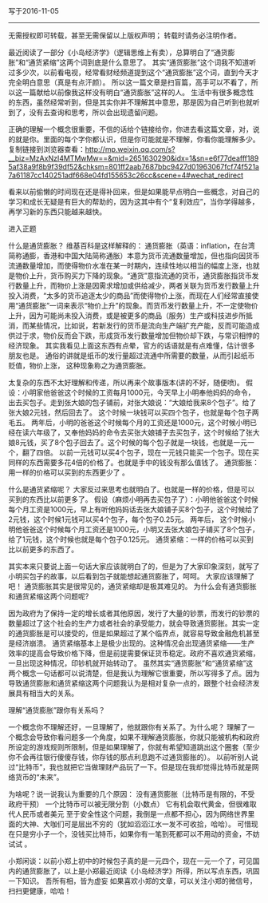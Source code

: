 写于2016-11-05

----
无需授权即可转载，甚至无需保留以上版权声明；
转载时请务必注明作者。

最近阅读了一部分《小岛经济学》（逻辑思维上有卖），总算明白了“通货膨胀”和“通货紧缩”这两个词到底是什么意思了。
其实“通货膨胀”这个词我不知道听过多少次，以前看电视，经常看财经频道提到这个“通货膨胀”这个词，直到今天才完全明白意思（真是有点汗颜）。
所以这一篇文章是扫盲篇，高手可以不看了，所以这一篇献给以前像我这样没有明白“通货膨胀”这样的人。
生活中有很多概念性的东西，虽然经常听到，但是其实你并不理解其中意思，那是因为自己听到也就听到了，没有去查询和思考，所以会出现遗留问题。

正确的理解一个概念很重要，不信的话给个链接给你，你进去看这篇文章，对，说的就是你。里面的每个字你都认识，但是你可能就是不理解，你看你能理解多少。
复制链接到浏览器查看：http://mp.weixin.qq.com/s?__biz=MzAxNzI4MTMwMw==&mid=2651630290&idx=1&sn=e6f77deafff1895af38a9f8b9f39df52&chksm=801ff2aab7687bbc9427d01963067fcf74f521a7a61187cc140251adf668e04fd155653c26cc&scene=4#wechat_redirect

看来以前偷懒的时间现在还是得补回来，但是如果能早点明白一些概念，对自己的学习和成长无疑是有巨大的帮助的，因为这其中有个“复利效应”，当你学得越多，再学习新的东西只能越来越快。

进入正题

什么是通货膨胀？
维基百科是这样解释的：
通货膨胀（英语：inflation，在台湾简称通膨，香港和中国大陆简称通胀）本意为货币流通数量增加，但也指向因货币流通数量增加，而使得物价水准在某一时期内，连续性地以相当的幅度上涨，也就是物价上升，货币购买力下降的现象。“通货”意指流通的货币，通货膨胀指货币发行数量上升，而物价上涨是因需求增加或供给减少，两者关联为货币发行数量上升投入消费，“太多的货币追逐太少的商品”而使得物价上涨，而现在人们经常直接使用“通货膨胀”一词来表示“物价上升”的现象。而货币发行数量上升，不一定使物价上升，因为可能尚未投入消费，或是被更多的商品（服务）生产或科技进步所抵消，而某些情况，比如说，若新发行的货币是流向生产端扩充产能，反而可能造成供过于求，物价反而会下跌，形成货币发行数量增加但物价却下跌，与常识相悖的经济现象。
其实我看见上面这东西有点晕，官方的话语就是有点难懂，估计很多朋友也是。
通俗的讲就是纸币的发行量超过流通中所需要的数量，从而引起纸币贬值，物价上涨， 这种现象称之为通货膨胀。



太复杂的东西不太好理解和传递，所以再来个故事版本(讲的不好，随便喷)。
假设：小明家他爸爸这个时候的工资每月1000元，今天早上小明奉他妈妈的命令，出去买包子。走到张大娘的包子铺前，对张大娘说：“大娘给我来8个包子”。给了张大娘2元钱，然后回去了。
这个时候一块钱可以买四个包子，也就是每个包子两毛五。
两年后，小明的爸爸这个时候每个月的工资还是1000元，这个时候小明已经在读六年级了，又奉他妈妈的命令去买张大娘铺子去买包子，这个时候给了张大娘8元钱，买了8个包子回去了。这个时候的每个包子就是一块钱，也就是一元一个，翻了四倍。
以前一元钱可以买4个包子，现在一元钱只能买一个包子。现在买同样的东西需要多花4倍的价格了。也就是手中的钱没有那么值钱了。
通货膨胀：用一样的价格可以买到的东西更少了 。

什么是通货紧缩呢？
大家反过来思考也就明白了。也就是一样的价格，但是可以买到的东西比以前更多了。
假设（麻烦小明再去买包子了）：小明他爸爸这个时候每个月工资是1000元，早上有听他妈妈话去张大娘铺子买8个包子，这个时候给了2元钱，这个时候1元钱可以买4个包子，每个包子0.25元。
两年后， 这个时候小明他爸爸这个时候每个月工资还是1000元，小明又去张大娘包子铺买了8个包子，给了1元钱，这个时候也就是每个包子0.125元。
通货紧缩：一样的价格可以买到比以前更多的东西了。

其实本来只要说上面一句话大家应该就明白了的，但是为了大家印象深刻，就写了小明买包子的故事，以后看到包子就能想起通货膨胀了，呵呵。
大家应该理解了吧！
通货膨胀其实是很常见的，通货紧缩却是极其难见的。
为什么会有通货膨胀和通货紧缩这两个问题呢?

因为政府为了保持一定的增长或者其他原因，发行了大量的钞票，而发行的钞票的数量超过了这个社会的生产力或者社会的承受能力，就会导致通货膨胀。其实一定的通货膨胀是可以接受的，但是如果超过了某个临界点，就容易导致金融危机甚至是经济崩溃。
通货紧缩基本上是极少出现的。这种情况会出现通货紧缩——生产效率的提高会导致价格下降，但是前提需要保证货币稳定。政府不喜欢通货紧缩，一旦出现这种情况，印钞机就开始转动了。
虽然其实“通货膨胀”和“通货紧缩”这两个概念一句话都可以说清楚，但是我认为理解它很重要，所以写得多了点。因为导致通货膨胀和通货紧缩这两个问题我认为是相对复杂一点的，跟整个社会经济发展具有相当大的关系。


理解“通货膨胀”跟你有关系吗？

一个概念你不理解还好，一旦理解了，他就跟你有关系了。为什么呢？
理解了一个概念会导致你看问题多一个角度，如果不理解通货膨胀，你就只能被机构和政府所设定的游戏规则所限制，但是如果理解了，你就有希望知道跳出这个圈套（至少你不会再往银行傻傻存钱，你存钱的那点利息跑不过通货膨胀的）。
以前听别人说过“比特币”，我也就把它当做理财产品玩了一下。但是现在我却觉得比特币就是网络货币的“未来”。

为啥呢？说一说我认为重要的几个原因：
没有通货膨胀（比特币是有限的，不受政府干预）
一个比特币可以被无限分割（小数点）
它有机会取代黄金，但很难取代人民币或者美元
至于安全性这个问题，我倒是一点都不担心，因为网络世界里面的大神、大咖们可是层出不穷的（犹如滔滔江水一发不可收拾，哈哈）。
可惜现在只是穷小子一个，没钱买比特币，如果你有一笔到死都可以不用动的资金，不妨试试 。

小郑闲谈：以前小郑上初中的时候包子真的是一元四个，现在一元一个了，可见国内的通货膨胀了，以上是小郑最近阅读《小岛经济学》所得，所以写点东西，巩固一下知识。
吾所有相，皆为虚妄
如果喜欢小郑的文章，可以关注小郑的微信号，扫扫更健康，哈哈！
